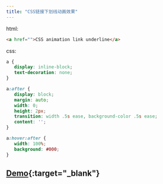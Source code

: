 ```yaml
---
title: "CSS链接下划线动画效果"
---
```


html:

```html
<a href="">CSS animation link underline</a>
```

css:

 ```css
a {
    display: inline-block;
    text-decoration: none;
}

a:after {
    display: block;
    margin: auto;
    width: 0;
    height: 2px;
    transition: width .5s ease, background-color .5s ease;
    content: '';
}

a:hover:after {
    width: 100%;
    background: #000;
}
```

## [Demo](/demo/css-animation-link-underline.html){:target="_blank"}